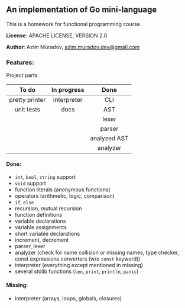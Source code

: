 ## An implementation of Go mini-language

This is a homework for functional programming course.

**License**: APACHE LICENSE, VERSION 2.0

**Author**: Azim Muradov, azim.muradov.dev@gmail.com


### Features:

Project parts:

|     To do      | In progress |     Done     |
| :------------: | :---------: | :----------: |
| pretty printer | interpreter |     CLI      |
|   unit tests   |    docs     |     AST      |
|                |             |    lexer     |
|                |             |    parser    |
|                |             | analyzed AST |
|                |             |   analyzer   |


#### Done:

- `int`, `bool`, `string` support
- `void` support
- function literals (anonymous functions)
- operators (arithmetic, logic, comparison)
- `if`, `else`
- recursion, mutual recursion
- function definitions
- variable declarations
- variable assignments
- short variable declarations
- increment, decrement
- parser, lexer
- analyzer (check for name collision or missing names, type checker, const expressions converters (w/o `const` keyword))
- interpreter (everything except mentioned in missing)
- several stdlib functions (`len`, `print`, `println`, `panic`)

#### Missing:

- interpreter (arrays, loops, globals, closures)
